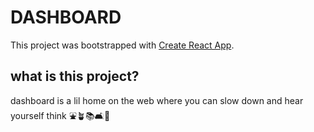 # DASHBOARD

This project was bootstrapped with [Create React App](https://github.com/facebook/create-react-app).

## what is this project?

dashboard is a lil home on the web where you can slow down and hear yourself think ⛲️🪴📚🛋️🏡
